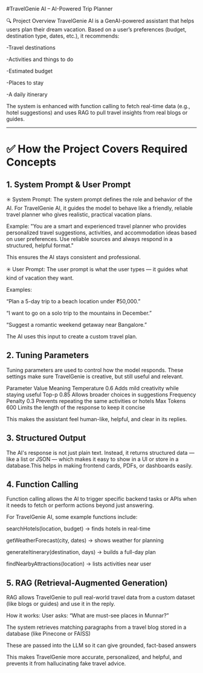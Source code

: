 #TravelGenie AI –  AI-Powered Trip Planner

🔍 Project Overview
TravelGenie AI is a GenAI-powered assistant that helps users plan their dream vacation. Based on a user’s preferences (budget, destination type, dates, etc.), it recommends:

-Travel destinations

-Activities and things to do

-Estimated budget

-Places to stay

-A daily itinerary

The system is enhanced with function calling to fetch real-time data (e.g., hotel suggestions) and uses RAG to pull travel insights from real blogs or guides.


------

# ✅ How the Project Covers Required Concepts


 ## 1. System Prompt & User Prompt
✳️ System Prompt:
The system prompt defines the role and behavior of the AI. For TravelGenie AI, it guides the model to behave like a friendly, reliable travel planner who gives realistic, practical vacation plans.

Example:
"You are a smart and experienced travel planner who provides personalized travel suggestions, activities, and accommodation ideas based on user preferences. Use reliable sources and always respond in a structured, helpful format."

This ensures the AI stays consistent and professional.

✳️ User Prompt:
The user prompt is what the user types — it guides what kind of vacation they want.

Examples:

“Plan a 5-day trip to a beach location under ₹50,000.”

“I want to go on a solo trip to the mountains in December.”

“Suggest a romantic weekend getaway near Bangalore.”

The AI uses this input to create a custom travel plan.

## 2. Tuning Parameters
Tuning parameters are used to control how the model responds. These settings make sure TravelGenie is creative, but still useful and relevant.

Parameter	   Value	       Meaning
Temperature 	  0.6	    Adds mild creativity while staying useful
Top-p	          0.85	    Allows broader choices in suggestions
Frequency Penalty  0.3	    Prevents repeating the same activities or hotels
Max Tokens	      600        Limits the length of the response to keep it concise

This makes the assistant feel human-like, helpful, and clear in its replies.

 ## 3. Structured Output
The AI's response is not just plain text. Instead, it returns structured data — like a list or JSON — which makes it easy to show in a UI or store in a database.This helps in making frontend cards, PDFs, or dashboards easily.

## 4. Function Calling
Function calling allows the AI to trigger specific backend tasks or APIs when it needs to fetch or perform actions beyond just answering.

For TravelGenie AI, some example functions include:

searchHotels(location, budget) → finds hotels in real-time

getWeatherForecast(city, dates) → shows weather for planning

generateItinerary(destination, days) → builds a full-day plan

findNearbyAttractions(location) → lists activities near user


## 5. RAG (Retrieval-Augmented Generation)
RAG allows TravelGenie to pull real-world travel data from a custom dataset (like blogs or guides) and use it in the reply.

How it works:
User asks: “What are must-see places in Munnar?”

The system retrieves matching paragraphs from a travel blog stored in a database (like Pinecone or FAISS)

These are passed into the LLM so it can give grounded, fact-based answers

This makes TravelGenie more accurate, personalized, and helpful, and prevents it from hallucinating fake travel advice.